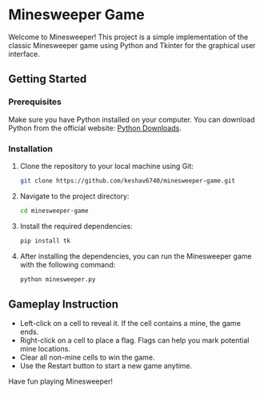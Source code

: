 # Minesweeper Game

Welcome to Minesweeper! This project is a simple implementation of the classic Minesweeper game using Python and Tkinter for the graphical user interface.

## Getting Started

### Prerequisites

Make sure you have Python installed on your computer. You can download Python from the official website: [Python Downloads](https://www.python.org/downloads/).

### Installation

1. Clone the repository to your local machine using Git:
   ```bash
   git clone https://github.com/keshav6740/minesweeper-game.git

2. Navigate to the project directory:
   ```bash
   cd minesweeper-game
3. Install the required dependencies:
   ```bash
   pip install tk
4. After installing the dependencies, you can run the Minesweeper game with the following command:
   ```bash
   python minesweeper.py
   
## Gameplay Instruction

- Left-click on a cell to reveal it. If the cell contains a mine, the game ends.
- Right-click on a cell to place a flag. Flags can help you mark potential mine locations.
- Clear all non-mine cells to win the game.
- Use the Restart button to start a new game anytime.
  
Have fun playing Minesweeper!
